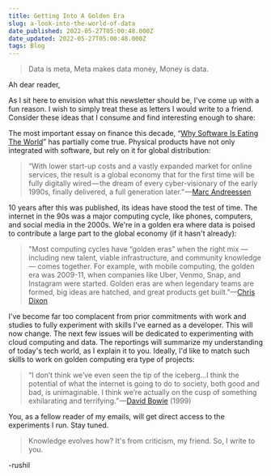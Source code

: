 ```yaml
---
title: Getting Into A Golden Era
slug: a-look-into-the-world-of-data
date_published: 2022-05-27T05:00:48.000Z
date_updated: 2022-05-27T05:00:48.000Z
tags: Blog
---
```


> Data is meta,
> Meta makes data money,
> Money is data.

Ah dear reader,

As I sit here to envision what this newsletter should be, I've come up with a fun reason. I wish to simply treat these as letters I would write to a friend. Consider these ideas that I consume and find interesting enough to share:

The most important essay on finance this decade, “[Why Software Is Eating The World](https://a16z.com/2011/08/20/why-software-is-eating-the-world/)” has partially come true. Physical products have not only integrated with software, but rely on it for global distribution:

> “With lower start-up costs and a vastly expanded market for online services, the result is a global economy that for the first time will be fully digitally wired — the dream of every cyber-visionary of the early 1990s, finally delivered, a full generation later.” —[Marc Andreessen](https://a16z.com/author/marc-andreessen/)

10 years after this was published, its ideas have stood the test of time. The internet in the 90s was a major computing cycle, like phones, computers, and social media in the 2000s. We're in a golden era where data is poised to contribute a large part to the global economy (if it hasn't already):

> "Most computing cycles have “golden eras” when the right mix — including new talent, viable infrastructure, and community knowledge — comes together. For example, with mobile computing, the golden era was 2009-11, when companies like Uber, Venmo, Snap, and Instagram were started. Golden eras are when legendary teams are formed, big ideas are hatched, and great products get built."––[Chris Dixon](https://a16zcrypto.com/crypto-fund-four/)

I've become far too complacent from prior commitments with work and studies to fully experiment with skills I've earned as a developer. This will now change. The next few issues will be dedicated to experimenting with cloud computing and data. The reportings will summarize my understanding of today's tech world, as I explain it to you. Ideally, I'd like to match such skills to work on golden computing era type of projects:

> “I don’t think we’ve even seen the tip of the iceberg…I think the potential of what the internet is going to do to society, both good and bad, is unimaginable. I think we’re actually on the cusp of something exhilarating and terrifying.” —[David Bowie](https://twitter.com/CaliPnL/status/1449195966720929794?s=20&amp;t=6wfi8eobG1PM8VqwmBWPMA) (1999)

You, as a fellow reader of my emails, will get direct access to the experiments I run. Stay tuned.

> Knowledge evolves how?
> It's from criticism, my friend.
> So, I write to you.

-rushil
